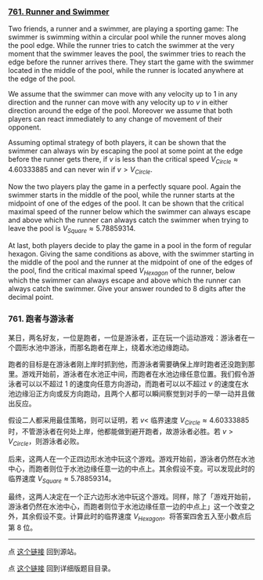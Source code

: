 ### [761. Runner and Swimmer](https://projecteuler.net/problem=761)

Two friends, a runner and a swimmer, are playing a sporting game: The swimmer is swimming within a circular pool while the runner moves along the pool edge.
While the runner tries to catch the swimmer at the very moment that the swimmer leaves the pool, the swimmer tries to reach the edge before the runner arrives there. They start the game with the swimmer located in the middle of the pool, while the runner is located anywhere at the edge of the pool.

We assume that the swimmer can move with any velocity up to $1$ in any direction and the runner can move with any velocity up to $v$ in either direction around the edge of the pool. Moreover we assume that both players can react immediately to any change of movement of their opponent.

Assuming optimal strategy of both players, it can be shown that the swimmer can always win by escaping the pool at some point at the edge before the runner gets there, if $v$ is less than the critical speed $V_{Circle} \approx 4.60333885$ and can never win if $v > V_{Circle}$.

Now the two players play the game in a perfectly square pool. Again the swimmer starts in the middle of the pool, while the runner starts at the midpoint of one of the edges of the pool. It can be shown that the critical maximal speed of the runner below which the swimmer can always escape and above which the runner can always catch the swimmer when trying to leave the pool is $V_{Square} \approx 5.78859314$.

At last, both players decide to play the game in a pool in the form of regular hexagon. Giving the same conditions as above, with the swimmer starting in the middle of the pool and the runner at the midpoint of one of the edges of the pool, find the critical maximal speed $V_{Hexagon}$ of the runner, below which the swimmer can always escape and above which the runner can always catch the swimmer.
Give your answer rounded to 8 digits after the decimal point.

### 761. 跑者与游泳者

某日，两名好友，一位是跑者，一位是游泳者，正在玩一个运动游戏：游泳者在一个圆形水池中游泳，而那名跑者在岸上，绕着水池边缘跑动。

跑者的目标是在游泳者刚上岸时抓到他，而游泳者需要确保上岸时跑者还没跑到那里。游戏开始前，游泳者在水池正中间，而跑者在水池边缘任意位置。我们假令游泳者可以以不超过 $1$ 的速度向任意方向游动，而跑者可以以不超过 $v$ 的速度在水池边缘沿正方向或反方向跑动，且两个人都可以瞬间察觉到对手的一举一动并且做出反应。

假设二人都采用最佳策略，则可以证明，若 $v <$ 临界速度 $V_{Circle} \approx 4.60333885$ 时，不管游泳者在何处上岸，他都能做到避开跑者，故游泳者必胜。若 $v > V_{Circle}$，则游泳者必败。

后来，这两人在一个正四边形水池中玩这个游戏。游戏开始前，游泳者仍然在水池中心，而跑者则位于水池边缘任意一边的中点上。其余假设不变。可以发现此时的临界速度 $V_{Square} \approx 5.78859314$。

最终，这两人决定在一个正六边形水池中玩这个游戏。同样，除了「游戏开始前，游泳者仍然在水池中心，而跑者则位于水池边缘任意一边的中点上」这一个改变之外，其余假设不变。计算此时的临界速度 $V_{Hexagon}$。将答案四舍五入至小数点后第 8 位。

---

点 [这个链接](https://fsy-juruo.github.io/pe-chinese-translation/) 回到源站。

点 [这个链接](https://fsy-juruo.github.io/pe-chinese-translation/detailed_content_archives.html) 回到详细版题目目录。